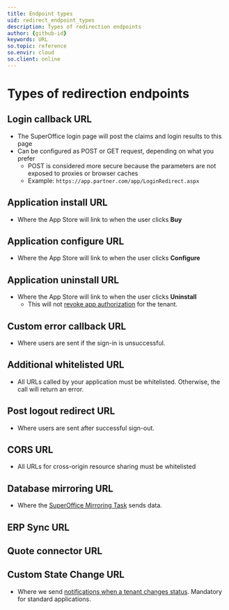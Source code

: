```yaml
---
title: Endpoint types
uid: redirect_endpoint_types
description: Types of redirection endpoints
author: {github-id}
keywords: URL
so.topic: reference
so.envir: cloud
so.client: online
---
```


# Types of redirection endpoints

## Login callback URL

* The SuperOffice login page will post the claims and login results to this page
* Can be configured as POST or GET request, depending on what you prefer
  * POST is considered more secure because the parameters are not exposed to proxies or browser caches
  * Example: `https://app.partner.com/app/LoginRedirect.aspx`

## Application install URL

* Where the App Store will link to when the user clicks **Buy**

## Application configure URL

* Where the App Store will link to when the user clicks **Configure**

## Application uninstall URL

* Where the App Store will link to when the user clicks **Uninstall**
  * This will not [revoke app authorization][1] for the tenant.

## Custom error callback URL

* Where users are sent if the sign-in is unsuccessful.

## Additional whitelisted URL

* All URLs called by your application must be whitelisted. Otherwise, the call will return an error.

## Post logout redirect URL

* Where users are sent after successful sign-out.

## CORS URL

* All URLs for cross-origin resource sharing must be whitelisted

## Database mirroring URL

* Where the [SuperOffice Mirroring Task][3] sends data.

## ERP Sync URL

## Quote connector URL

## Custom State Change URL

* Where we send [notifications when a tenant changes status][2]. Mandatory for standard applications.

<!-- Referenced links -->
[1]: ../provisioning/revoke.md
[2]: ../tenant-status/status-page.md
[3]: ../../mirroring/mirroring-task.md
